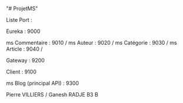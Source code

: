 "# ProjetMS" 

Liste Port : 

  Eureka : 9000
  
  ms Commentaire : 9010 / 
  ms Auteur : 9020 / 
  ms Catégorie : 9030 / 
  ms Article : 9040 / 
  
  Gateway : 9200
  
  Client : 9100
  
  ms Blog (principal API) : 9300


Pierre VILLIERS / 
Ganesh RADJE
B3 B 

